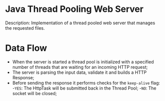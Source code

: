 # Java Thread Pooling Web Server

Description: Implementation of a thread pooled web server that manages the requested files.

# Data Flow

- When the server is started a thread pool is initialized with a specified number of threads that are waiting for an incoming HTTP request;
- The server is parsing the input data, validate it and builds a HTTP Response;
- Before sending the response it performs checks for the `keep-alive` flag:
	-`YES`: The HttpTask will be submitted back in the Thread Pool;
	-`NO`: The socket will be closed; 

